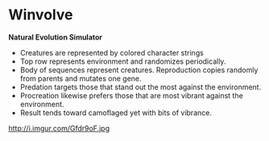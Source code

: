 Winvolve
========

**Natural Evolution Simulator**

* Creatures are represented by colored character strings
* Top row represents environment and randomizes periodically.
* Body of sequences represent creatures. Reproduction copies randomly from parents and mutates one gene.
* Predation targets those that stand out the most against the environment.
* Procreation likewise prefers those that are most vibrant against the environment.
* Result tends toward camoflaged yet with bits of vibrance.
 
http://i.imgur.com/Gfdr9oF.jpg
